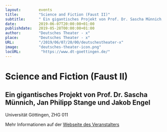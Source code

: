 ```yaml
---
layout:        events
title:         "Science and Fiction (Faust II)"
subtitle:      " Ein gigantisches Projekt von Prof. Dr. Sascha Münnich, Jan Philipp Stange und Jakob Engel"
date:          2019-06-07T20:00:00+01:00
publishdate:   2019-05-28T00:00:00+01:00
author:        "Deutsches Theater - x"
place:         "Deutsches Theater - x"
URL:           "/2019/06/07/20/00/deutschestheater-x"
image:         "deutsches-theater-icon.png"
locURL:         "https://www.dt-goettingen.de/"
---
```


Science and Fiction (Faust II)
===========

 Ein gigantisches Projekt von Prof. Dr. Sascha Münnich, Jan Philipp Stange und Jakob Engel
-----------

 Universität Göttingen, ZHG 011

Mehr Informationen auf der [Webseite des Veranstalters](https://www.dt-goettingen.de/stueck/science-and-fiction/)
